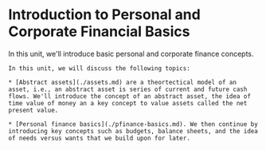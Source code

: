 # Introduction to Personal and Corporate Financial Basics

In this unit, we'll introduce basic personal and corporate finance concepts. 

```{topic} Finance Basic Outline
In this unit, we will discuss the following topics:

* [Abstract assets](./assets.md) are a theortectical model of an asset, i.e., an abstract asset is series of current and future cash flows. We'll introduce the concept of an abstract asset, the idea of time value of money an a key concept to value assets called the net present value.

* [Personal finance basics](./pfinance-basics.md). We then continue by introducing key concepts such as budgets, balance sheets, and the idea of needs versus wants that we build upon for later.

```